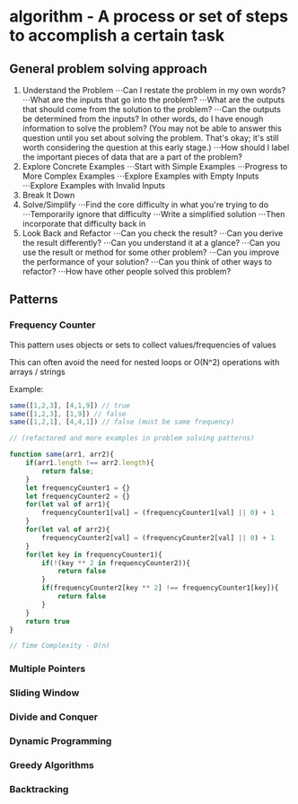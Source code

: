 # algorithm - A process or set of steps to accomplish a certain task

## General problem solving approach

1. Understand the Problem
⋅⋅⋅Can I restate the problem in my own words?
⋅⋅⋅What are the inputs that go into the problem?
⋅⋅⋅What are the outputs that should come from the solution to the problem?
⋅⋅⋅Can the outputs be determined from the inputs? In other words, do I have enough information to solve the problem? (You may not be able to answer this question until you set about solving the problem. That's okay; it's still worth considering the question at this early stage.)
⋅⋅⋅How should I label the important pieces of data that are a part of the problem?
2. Explore Concrete Examples
⋅⋅⋅Start with Simple Examples
⋅⋅⋅Progress to More Complex Examples
⋅⋅⋅Explore Examples with Empty Inputs
⋅⋅⋅Explore Examples with Invalid Inputs
3. Break It Down
4. Solve/Simplify
⋅⋅⋅Find the core difficulty in what you're trying to do
⋅⋅⋅Temporarily ignore that difficulty
⋅⋅⋅Write a simplified solution
⋅⋅⋅Then incorporate that difficulty back in
5. Look Back and Refactor
⋅⋅⋅Can you check the result?
⋅⋅⋅Can you derive the result differently?
⋅⋅⋅Can you understand it at a glance?
⋅⋅⋅Can you use the result or method for some other problem?
⋅⋅⋅Can you improve the performance of your solution?
⋅⋅⋅Can you think of other ways to refactor?
⋅⋅⋅How have other people solved this problem?

## Patterns

### Frequency Counter

This pattern uses objects or sets to collect values/frequencies of values

This can often avoid the need for nested loops or O(N^2) operations with arrays / strings

Example:

```javascript
same([1,2,3], [4,1,9]) // true
same([1,2,3], [1,9]) // false
same([1,2,1], [4,4,1]) // false (must be same frequency)

// (refactored and more examples in problem solving patterns)

function same(arr1, arr2){
    if(arr1.length !== arr2.length){
        return false;
    }
    let frequencyCounter1 = {}
    let frequencyCounter2 = {}
    for(let val of arr1){
        frequencyCounter1[val] = (frequencyCounter1[val] || 0) + 1
    }
    for(let val of arr2){
        frequencyCounter2[val] = (frequencyCounter2[val] || 0) + 1
    }
    for(let key in frequencyCounter1){
        if(!(key ** 2 in frequencyCounter2)){
            return false
        }
        if(frequencyCounter2[key ** 2] !== frequencyCounter1[key]){
            return false
        }
    }
    return true
}

// Time Complexity - O(n)

```

### Multiple Pointers

### Sliding Window

### Divide and Conquer

### Dynamic Programming

### Greedy Algorithms

### Backtracking
